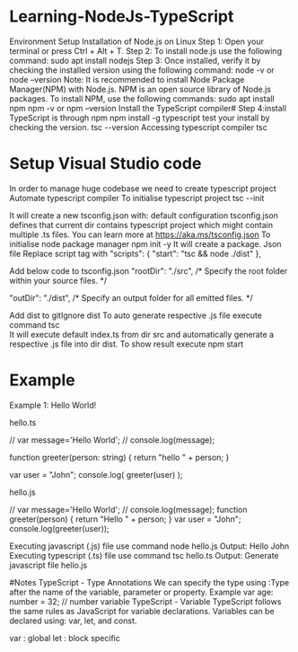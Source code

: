 # Learning-NodeJs-TypeScript
Environment Setup
Installation of Node.js on Linux
Step 1: Open your terminal or press Ctrl + Alt + T.
Step 2: To install node.js use the following command:
sudo apt install nodejs
Step 3: Once installed, verify it by checking the installed version using the following command:
node -v or node –version
Note: It is recommended to install Node Package Manager(NPM) with Node.js. NPM is an open source library of Node.js packages.
To install NPM, use the following commands:
sudo apt install npm
npm -v or npm –version
Install the TypeScript compiler#
 Step 4:install TypeScript is through npm
npm install -g typescript
test your install by checking the version.
tsc --version
Accessing typescript compiler
tsc 




# Setup Visual Studio code
In order to manage huge codebase we need to create typescript project
Automate typescript compiler
To initialise typescript project
tsc --init

It will create a new tsconfig.json with:  default configuration 
tsconfig.json defines that current dir contains typescript project which might contain multiple .ts files.
You can learn more at https://aka.ms/tsconfig.json
To initialise node package manager
npm init -y
It will create a package. Json file
Replace script tag with
"scripts": {
   "start": "tsc && node ./dist"
 },

Add  below code to tsconfig.json
   "rootDir": "./src",                                  /* Specify the root folder within your source files. */

   "outDir": "./dist",                                   /* Specify an output folder for all emitted files. */

Add dist to gitIgnore
dist
To auto generate respective .js file execute command
 tsc  
It will  execute default index.ts from dir src and automatically generate a respective .js file into dir dist.
To show result execute
npm start



# Example
Example 1: Hello World!
 
hello.ts
 
// var message='Hello World';
// console.log(message);
 
function greeter(person: string) {
   return "hello " + person;
}
 
var user = "John";
console.log( greeter(user) );


hello.js
 
// var message='Hello World';
// console.log(message);
function greeter(person) {
   return "Hello " + person;
}
var user = "John";
console.log(greeter(user));



 
Executing javascript (.js) file use command
node hello.js
Output:
Hello John
Executing typescript (.ts) file use command
tsc hello.ts
Output:
Generate javascript file hello.js







#Notes
TypeScript - Type Annotations
We can specify the type using :Type after the name of the variable, parameter or property.
Example
var age: number = 32; // number variable
TypeScript - Variable
TypeScript follows the same rules as JavaScript for variable declarations. Variables can be declared using: var, let, and const.

var  :  global
let   :  block specific
